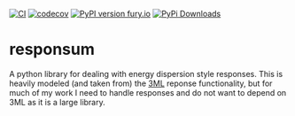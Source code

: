 [![CI](https://github.com/grburgess/responsum/actions/workflows/build_test.yml/badge.svg)](https://github.com/grburgess/responsum/actions/workflows/build_test.yml)
[![codecov](https://codecov.io/gh/grburgess/responsum/branch/master/graph/badge.svg)](https://codecov.io/gh/grburgess/responsum)
[![PyPI version fury.io](https://badge.fury.io/py/responsum.svg)](https://pypi.python.org/pypi/responsum/)
[![PyPi Downloads](http://pepy.tech/badge/responsum)](http://pepy.tech/project/responsum)

# responsum
A python library for dealing with energy dispersion style responses. This is heavily modeled (and taken from) the [3ML](https://github.com/threeML) reponse functionality, but for much of my work I need to handle responses and do not want to depend on 3ML as it is a large library. 

